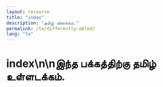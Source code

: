 ```yaml
---
layout: resource
title: "index"
description: "தமிழ் விளக்கம்."
permalink: /ta/differently-abled/
lang: "ta"
---
```


# index\n\nஇந்த பக்கத்திற்கு தமிழ் உள்ளடக்கம்.

